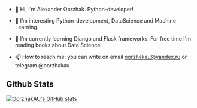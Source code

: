 - 👋 Hi, I’m Alexander Oorzhak. Python-developer!

- 👀 I’m interesting Python-development, DataScience and Machine Learning.

- 🌱 I’m currently learning Django and Flask frameworks. For free time I'm reading books about Data Science.

- 📫 How to reach me: you can write on email oorzhakau@yandex.ru or telegram @oorzhakau

<h2> Github Stats </h2>

[![OorzhakAU's GitHub stats](https://github-readme-stats.vercel.app/api?username=oorzhakau)](https://github.com/oorzhakau/github-readme-stats)
